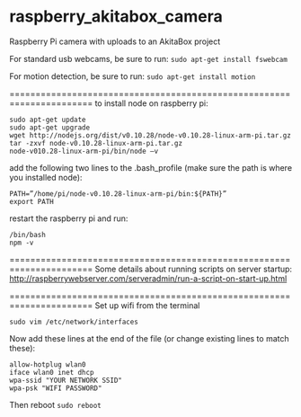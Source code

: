 raspberry_akitabox_camera
=========================

Raspberry Pi camera with uploads to an AkitaBox project


For standard usb webcams, be sure to run:
`sudo apt-get install fswebcam`

For motion detection, be sure to run:
`sudo apt-get install motion`

======================================================================
to install node on raspberry pi:
```
sudo apt-get update
sudo apt-get upgrade
wget http://nodejs.org/dist/v0.10.28/node-v0.10.28-linux-arm-pi.tar.gz
tar -zxvf node-v0.10.28-linux-arm-pi.tar.gz
node-v010.28-linux-arm-pi/bin/node —v
```

add the following two lines to the .bash_profile (make sure the path is where you installed node):
```
PATH=”/home/pi/node-v0.10.28-linux-arm-pi/bin:${PATH}”
export PATH
```

restart the raspberry pi and run:
```
/bin/bash
npm -v
```
======================================================================
Some details about running scripts on server startup:
http://raspberrywebserver.com/serveradmin/run-a-script-on-start-up.html

======================================================================
Set up wifi from the terminal

```
sudo vim /etc/network/interfaces
```

Now add these lines at the end of the file (or change existing lines to match these):

```
allow-hotplug wlan0 
iface wlan0 inet dhcp 
wpa-ssid "YOUR NETWORK SSID"
wpa-psk "WIFI PASSWORD"
```

Then reboot `sudo reboot`


